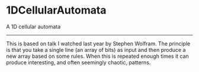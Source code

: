 # 1DCellularAutomata
 A 1D cellular automata

---

This is based on talk I watched last year by Stephen Wolfram. The principle is that you take a single line (an array of bits) as input and then produce a new array based on some rules. When this is repeated enough times it can produce interesting, and often seemingly chaotic, patterns.
